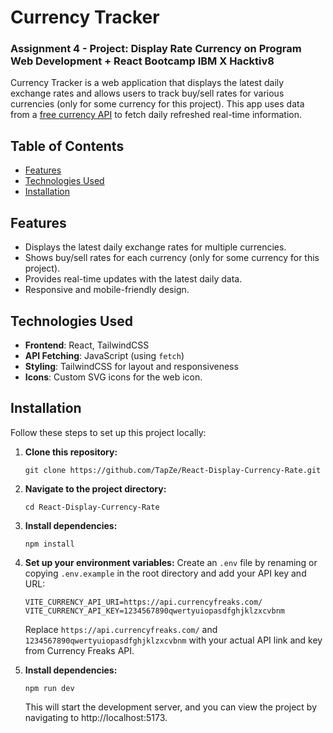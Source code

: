 # Currency Tracker

### Assignment 4 - Project: Display Rate Currency on Program Web Development + React Bootcamp IBM X Hacktiv8

Currency Tracker is a web application that displays the latest daily exchange rates and allows users to track buy/sell rates for various currencies (only for some currency for this project). This app uses data from a [free currency API](https://currencyfreaks.com) to fetch daily refreshed real-time information.

## Table of Contents

- [Features](#features)
- [Technologies Used](#technologies-used)
- [Installation](#installation)

## Features

- Displays the latest daily exchange rates for multiple currencies.
- Shows buy/sell rates for each currency (only for some currency for this project).
- Provides real-time updates with the latest daily data.
- Responsive and mobile-friendly design.

## Technologies Used

- **Frontend**: React, TailwindCSS
- **API Fetching**: JavaScript (using `fetch`)
- **Styling**: TailwindCSS for layout and responsiveness
- **Icons**: Custom SVG icons for the web icon.

## Installation
Follow these steps to set up this project locally:

1. **Clone this repository:**

   ```
   git clone https://github.com/TapZe/React-Display-Currency-Rate.git
   ```

2. **Navigate to the project directory:**

   ```
   cd React-Display-Currency-Rate
   ```

3. **Install dependencies:**

   ```
   npm install
   ```

5. **Set up your environment variables:**
   Create an `.env` file by renaming or copying `.env.example` in the root directory and add your API key and URL:

   ```
   VITE_CURRENCY_API_URI=https://api.currencyfreaks.com/
   VITE_CURRENCY_API_KEY=1234567890qwertyuiopasdfghjklzxcvbnm
   ```
   Replace `https://api.currencyfreaks.com/` and `1234567890qwertyuiopasdfghjklzxcvbnm` with your actual API link and key from Currency Freaks API.
   
6. **Install dependencies:**

   ```
   npm run dev
   ```
   This will start the development server, and you can view the project by navigating to http://localhost:5173.
